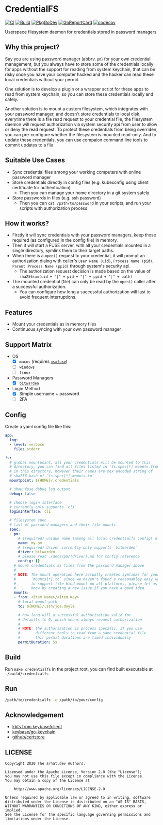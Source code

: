 # CredentialFS

[![CI](https://github.com/arhat-dev/credentialfs/workflows/CI/badge.svg)](https://github.com/arhat-dev/credentialfs/actions?query=workflow%3ACI)
[![Build](https://github.com/arhat-dev/credentialfs/workflows/Build/badge.svg)](https://github.com/arhat-dev/credentialfs/actions?query=workflow%3ABuild)
[![PkgGoDev](https://pkg.go.dev/badge/arhat.dev/credentialfs)](https://pkg.go.dev/arhat.dev/credentialfs)
[![GoReportCard](https://goreportcard.com/badge/arhat.dev/credentialfs)](https://goreportcard.com/report/arhat.dev/credentialfs)
[![codecov](https://codecov.io/gh/arhat-dev/credentialfs/branch/master/graph/badge.svg)](https://codecov.io/gh/arhat-dev/credentialfs)

Userspace filesystem daemon for credentials stored in password managers

## Why this project?

Say you are using password manager (abbrv. `pm`) for your own credential management, but you always have to store some of the credentials locally for apps without the support for reading from system keychain, that can be risky once you have your computer hacked and the hacker can read these local credentials without your permit.

One solution is to develop a plugin or a wrapper script for these apps to read from system keychain, so you can store these credentials locally and safely.

Another solution is to mount a custom filesystem, which integrates with your password manager, and doesn't store credentials to local disk, everytime there is a file read request to your credential file, the filesystem daemon will request authorization via system security api from user to allow or deny the  read request. To protect these credentials from being overriden, you can pre-configure whether the filesystem is mounted read-only. And to update these credentials, you can use compaion command line tools to commit updates to a file

## Suitable Use Cases

- Sync credential files among your working computers with online password manager
- Store credentials directly in config files (e.g. kubeconfig using client certificate for authentication)
  - Then you can manage your home directory in a git system safely
- Store passwords in files (e.g. ssh password)
  - Then you can `cat /path/to/password` in your scripts, and run your scripts with authorization process

## How it works?

- Firstly it will sync credentials with your password managers, keep those required (as configured in the config file) in memory.
- Then it will start a FUSE server, with all your credentials mounted in a single directory, symlink them to their target paths.
- When there is a `open()` request to your credential, it will prompt an authorization dialog with caller's `User Name (uid)`, `Process Name (pid)`, `Parent Process Name (ppid)` through system's security api.
  - The authorization request decision is made based on the value of `sha256sum(uid + "|" + pid + "|" + ppid + "|" + path)`
- The mounted credential (file) can only be read by the `open()` caller after a successful authorization.
  - You can configure how long a successful authorization will last to avoid frequent interruptions.

## Features

- Mount your credentials as in memory files
- Continuous syncing with your own password manager

## Support Matrix

- OS
  - [x] `macos` (requires [`osxfuse`](https://github.com/osxfuse/osxfuse))
  - [ ] `windows`
  - [ ] `linux`
- Password Managers
  - [x] [`bitwarden`](./docs/pm/bitwarden.md)
- Login Method
  - [x] Simple username + password
  - [ ] 2FA

## Config

Create a yaml config file like this:

```yaml
app:
  log:
  - level: verbose
    file: stderr

fs:
  # global mountpoint, all your credentials will be mounted to this
  # directory, you can find all files listed in `fs.spec[*].mounts.from`
  # in this directory, however their names are hex encoded string of
  # sha256 hash of `fs.spec[*].mounts.to`
  mountpoint: ${HOME}/.credentials

  # show fuse debug log output
  debug: false

  # choose login interface
  # currently only supports `cli`
  loginInterface: cli

  # filesystem spec
  # list of password managers and their file mounts
  spec:
  - pm:
      # (required) unique name (among all local credentialfs config) of this password manager config
      name: my-pm
      # (required) driver currently only supports `bitwarden`
      driver: bitwarden
      # please read ./docs/pm/{driver}.md for config reference
      config: {}
    # mount credentials as files from the password manager above
    #
    # NOTE: The mount operation here actually creates symlinks for your
    #       `mounts[*].to` since we haven't found a reasonabley easy way
    #       to support file bind mount on all platforms, please let us
    #       know by creating a new issue if you have a good idea.
    mounts:
    - from: <Item Name>/<Item Key>
      # local mount path
      to: ${HOME}/.ssh/joe.doyle

      # how long will a successful authorization valid for
      # defaults to 0, which means always request authorization
      #
      # NOTE: the authorization is process specific, if you use
      #       different tools to read from a same credential file
      #       thir permit durations are timed individually
      permitDuration: 5s
```

## Build

Run `make credentialfs` in the project root, you can find built executable at `./build/credentialfs`

## Run

```bash
/path/to/credentialfs -c /path/to/your/config
```

## Acknowledgement

- [kbfs from keybase/client](https://github.com/keybase/client/blob/master/go/kbfs)
- [keybase/go-keychain](https://github.com/keybase/go-keychain)
- [github/certstore](https://github.com/github/certstore)

## LICENSE

```text
Copyright 2020 The arhat.dev Authors.

Licensed under the Apache License, Version 2.0 (the "License");
you may not use this file except in compliance with the License.
You may obtain a copy of the License at

    http://www.apache.org/licenses/LICENSE-2.0

Unless required by applicable law or agreed to in writing, software
distributed under the License is distributed on an "AS IS" BASIS,
WITHOUT WARRANTIES OR CONDITIONS OF ANY KIND, either express or implied.
See the License for the specific language governing permissions and
limitations under the License.
```
